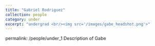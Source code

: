 ```yaml
---
title: "Gabriel Rodriguez"
collection: people
category: under
excerpt: "undergrad <br/><img src='/images/gabe_headshot.png'>"
---
```

permalink: /people/under_1
Description of Gabe